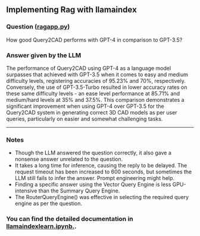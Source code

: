 ## Implementing Rag with llamaindex

### Question ([ragapp.py](https://github.com/Niel-77/RAG-with-Llamaindex/blob/main/ragapp.py))
How good Query2CAD performs with GPT-4 in comparison to GPT-3.5?

### Answer given by the LLM
The performance of Query2CAD using GPT-4 as a language model surpasses that achieved with GPT-3.5 when it comes to easy and medium difficulty levels, registering accuracies of 95.23% and 70%, respectively. Conversely, the use of GPT-3.5-Turbo resulted in lower accuracy rates on these same difficulty levels - an ease level performance at 85.71% and medium/hard levels at 35% and 37.5%. This comparison demonstrates a significant improvement when using GPT-4 over GPT-3.5 for the Query2CAD system in generating correct 3D CAD models as per user queries, particularly on easier and somewhat challenging tasks.

---

### Notes
- Though the LLM answered the question correctly, it also gave a nonsense answer unrelated to the question.
- It takes a long time for inference, causing the reply to be delayed. The request timeout has been increased to 600 seconds, but sometimes the LLM still fails to infer the answer. Prompt engineering might help.
- Finding a specific answer using the Vector Query Engine is less GPU-intensive than the Summary Query Engine.
- The RouterQueryEngine() was effective in selecting the required query engine as per the question.

### You can find the detailed documentation in [llamaindexlearn.ipynb.](https://github.com/Niel-77/RAG-with-Llamaindex/blob/main/llamaindexlearn.ipynb).
